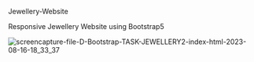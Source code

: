 Jewellery-Website

Responsive Jewellery Website using Bootstrap5 

![screencapture-file-D-Bootstrap-TASK-JEWELLERY2-index-html-2023-08-16-18_33_37](https://github.com/Krupat2003/Jewellery-Website/assets/138984890/768a1d7a-47e8-4790-9e76-ea7715a4cf57)
